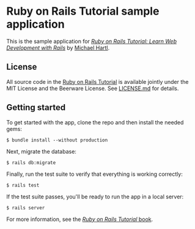 # Ruby on Rails Tutorial sample application

 This is the sample application for
[*Ruby on Rails Tutorial:
Learn Web Development with Rails*](http://www.railstutorial.org/)
by [Michael Hartl](http://www.michaelhartl.com/).

 ## License
 
 All source code in the [Ruby on Rails Tutorial](http://railstutorial.org/)
is available jointly under the MIT License and the Beerware License. See
[LICENSE.md](LICENSE.md) for details.

 ## Getting started
 
 To get started with the app, clone the repo and then install the needed gems:
 ```
$ bundle install --without production
```
 Next, migrate the database:
 ```
$ rails db:migrate

```
 Finally, run the test suite to verify that everything is working correctly:
 ```
$ rails test
```
 If the test suite passes, you'll be ready to run the app in a local server:
 ```
$ rails server
```
 For more information, see the
[*Ruby on Rails Tutorial* book](http://www.railstutorial.org/book).


